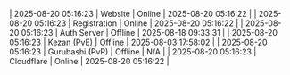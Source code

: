 | 2025-08-20 05:16:23 | Website | Online | 2025-08-20 05:16:22 |
| 2025-08-20 05:16:23 | Registration | Online | 2025-08-20 05:16:22 |
| 2025-08-20 05:16:23 | Auth Server | Offline | 2025-08-18 09:33:31 |
| 2025-08-20 05:16:23 | Kezan (PvE) | Offline | 2025-08-03 17:58:02 |
| 2025-08-20 05:16:23 | Gurubashi (PvP) | Offline | N/A |
| 2025-08-20 05:16:23 | Cloudflare | Online | 2025-08-20 05:16:22 |

